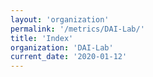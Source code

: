 ```yaml
---
layout: 'organization'
permalink: '/metrics/DAI-Lab/'
title: 'Index'
organization: 'DAI-Lab'
current_date: '2020-01-12'
---
```

